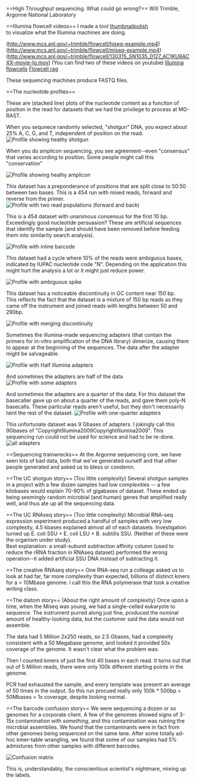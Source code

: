 
==High Throughput sequencing.  What could go wrong?==
Will Trimble, Argonne National Laboratory

==Illumina flowcell videos==
I made a tool [thumbnailpolish](https://github.com/wltrimbl/thumbnailpolish)  
to visualize what the Illumina machines are doing.

(http://www.mcs.anl.gov/~trimble/flowcell/hiseq-example.mp4)
(http://www.mcs.anl.gov/~trimble/flowcell/miseq-example.mp4)
(http://www.mcs.anl.gov/~trimble/flowcell/130315_SN1035_0127_AC1KU8ACXX-movie-lg.mov)
(You can find two of these videos on youtube)
[Illumina flowcells](http://tinyurl.com/sequencingisbeautiful)
[Flowcell rag](http://tinyurl.com/illuminaflowcellrag)


These sequencing machines produce FASTQ files.  


==The nucleotide profiles==

These are (stacked line) plots of the nucleotide content as a funciton of position in the
read for datasets that we had the privilege to process at MG-RAST.

When you sequnece randomly selected, "shotgun" DNA, you expect about 25% A, C, G, and T,
independent of position on the read.
![Profile showing heathy shotgun](images/mgm4473051.3-profile-goodshotgun.svg)

When you do amplicon sequencing, you see agreement--even "consensus" that varies
according to position.  Some people might call this "conservation"

![Profile showing healhy amplicon](images/mgm4736771.3-profile-amplicon.svg)

This dataset has a preponderance of positions that are split close to 50:50 between 
two bases.  This is a 454 run with mixed reads, forward and reverse from the primer.
![Profile with two read populations (forward and back)](images/mgm4751523.3-profile-fwdandback.svg)

This is a 454 dataset with unanimous consensus for the first 10 bp.  Exceedingly 
good nucleotide persuasion?  These are artificial sequences that identify the sample
(and should have been removed before feeding them into similarity search analysis).

![Profile with inline barcode](images/mgm4441908.3-profile-inline454barcode.svg)

This dataset had a cycle where 10% of the reads were ambiguous bases, indicated
by IUPAC nucleotide code "N".  Depending on the application this might hurt the analysis
a lot or it might just reduce power.

![Profile with ambiguous spike](images/mgm4472391.3-profile-ambigspike.svg)

This dataset has a noticeable discontinuity in GC content near 150 bp.  
This reflects the fact that the dataset is a mixture of 150 bp reads as they
came off the instrument and joined reads with lengths between 50 and 290bp.

![Profile with merging discontinuity](images/mgm4743607.3-profile-unmergeddiscontinuity.svg)

Sometimes the illumina-made sequencing adapters (that contain the primers for in-vitro 
amplification of the DNA library) dimerize, causing them to appear at the beginning of
the sequences.  The data after the adapter might be salvageable.

![Profile with Half illumina adapters](images/mgm4472903.3-profile-halfadapt.svg)

And sometimes the adapters are half of the data
![Profile with some adapters](images/mgm4472931.3-profile-someadapters.svg)

And sometimes the adapters are a quarter of the data.  For this dataset the 
basecaller gave up on about a quarter of the reads, and gave them poly-N basecalls.
These particular reads aren't useful, but they don't necessarily taint the rest of
the dataset.
![Profile with one-quarter adapters](images/mgm4473069.3-profile-quarteradapt.svg)

This unfortunate dataset was 9 Gbases of adapters.  I jokingly call this 
9Gbases of "CopyrightIllumina2009CopyrightIllumina2009".  This sequencing
run could not be used for science and had to be re-done.
![all adapters](images/job35122-profile-alladapters.svg)

==Sequencing trainwrecks==
At the Argonne sequencing core, we have seen lots of bad data, both that we've generated
ourself and that other people generated and asked us to bless or condemn.

==The UC shotgun story==
 (Too little complexity)
Several shotgun samples in a project with a few dozen samples had low complexities --
a few kilobases would explain 70-90% of gigabases of dataset.  These ended up
being seemingly random microbial (and human) genes that amplified really well,
and thus ate up all the sequencing data.

==The UC RNAseq story==
(Too little complexity)
Microbial RNA-seq expression experiment produced a handful of samples with very low complexity, 
4.5 kbases explained almost all of each datasets.  Investigation turned up E. coli SSU + 
E. coli LSU + B. subtilis SSU.  (Neither of these were the organism under study).  
Best explanation:  a small-subunit subtraction affinity column (used to reduce the rRNA 
fraction in RNAseq dataset) performed the wrong operation--it added artificial SSU DNA instead 
of subtracting it.

==The creative RNAseq story==
One RNA-seq run a colleage asked us to look at had far, far more complexity than expected, billions of distinct kmers for a
< 10Mbase genome.   I call this the RNA polymerase that took a creative writing class.

==The diatom story==
(About the right amount of complexity)
Once upon a time, when the Miseq was young, we had a single-celled eukaryote to sequence.  The instrument
purred along just fine, produced the nominal amount of healthy-looking data, but the customer said the 
data would not assemble.

The data had 5 Million 2x250 reads, so 2.5 Gbases, had a complexity consistent with a 50 Megabase genome, and looked
it provided 50x coverage of the genome.  It wasn't clear what the problem was.

Then I counted kmers of just the first 40 bases in each read.  It turns out that out of 5 Million reads, 
there were only 100k different starting points in the genome.    

PCR had exhausted the sample, and every template was present an average of 50 times in the output.
So this run procued really only 100k * 500bp = 50Mbases = 1x coverage, despite looking normal.

==The barcode confusion story==
We were sequencing a dozen or so genomes for a corporate client.  A few of the genomes showed signs 
of 3-15x contamination with *something*, and this contamination was ruining the microbial assemblies.
We found that the contaminants were in fact from other genomes being sequenced on the same lane.
After some totally ad-hoc kmer-table wrangling, we found that some of our samples had 5% admixtures
from other samples with different barcodes.

![Confusion matrix](images/confusion.svg)

This is, understandably, the conscientious scientist's nightmare, mixing up the labels.  


